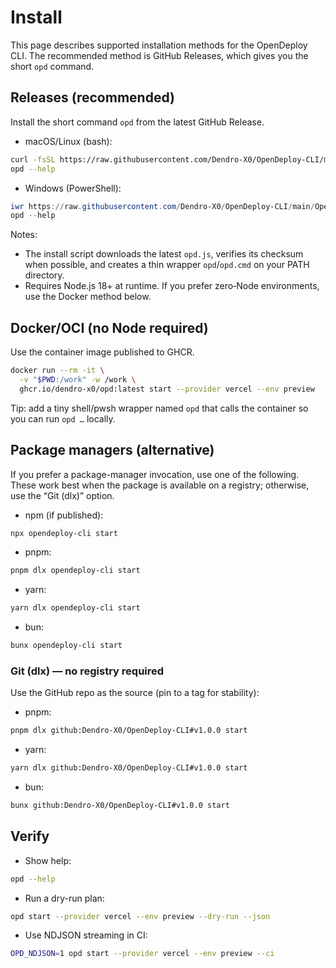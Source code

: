 # Install

This page describes supported installation methods for the OpenDeploy CLI. The recommended method is GitHub Releases, which gives you the short `opd` command.

## Releases (recommended)

Install the short command `opd` from the latest GitHub Release.

- macOS/Linux (bash):
```bash
curl -fsSL https://raw.githubusercontent.com/Dendro-X0/OpenDeploy-CLI/main/OpenDeploy%20CLI/scripts/install/install.sh | bash
opd --help
```

- Windows (PowerShell):
```powershell
iwr https://raw.githubusercontent.com/Dendro-X0/OpenDeploy-CLI/main/OpenDeploy%20CLI/scripts/install/install.ps1 -UseBasicParsing | iex
opd --help
```

Notes:
- The install script downloads the latest `opd.js`, verifies its checksum when possible, and creates a thin wrapper `opd`/`opd.cmd` on your PATH directory.
- Requires Node.js 18+ at runtime. If you prefer zero‑Node environments, use the Docker method below.

## Docker/OCI (no Node required)

Use the container image published to GHCR.

```bash
docker run --rm -it \
  -v "$PWD:/work" -w /work \
  ghcr.io/dendro-x0/opd:latest start --provider vercel --env preview
```

Tip: add a tiny shell/pwsh wrapper named `opd` that calls the container so you can run `opd …` locally.

## Package managers (alternative)

If you prefer a package-manager invocation, use one of the following. These work best when the package is available on a registry; otherwise, use the “Git (dlx)” option.

- npm (if published):
```bash
npx opendeploy-cli start
```
- pnpm:
```bash
pnpm dlx opendeploy-cli start
```
- yarn:
```bash
yarn dlx opendeploy-cli start
```
- bun:
```bash
bunx opendeploy-cli start
```

### Git (dlx) — no registry required

Use the GitHub repo as the source (pin to a tag for stability):

- pnpm:
```bash
pnpm dlx github:Dendro-X0/OpenDeploy-CLI#v1.0.0 start
```
- yarn:
```bash
yarn dlx github:Dendro-X0/OpenDeploy-CLI#v1.0.0 start
```
- bun:
```bash
bunx github:Dendro-X0/OpenDeploy-CLI#v1.0.0 start
```

## Verify

- Show help:
```bash
opd --help
```
- Run a dry-run plan:
```bash
opd start --provider vercel --env preview --dry-run --json
```
- Use NDJSON streaming in CI:
```bash
OPD_NDJSON=1 opd start --provider vercel --env preview --ci
```
